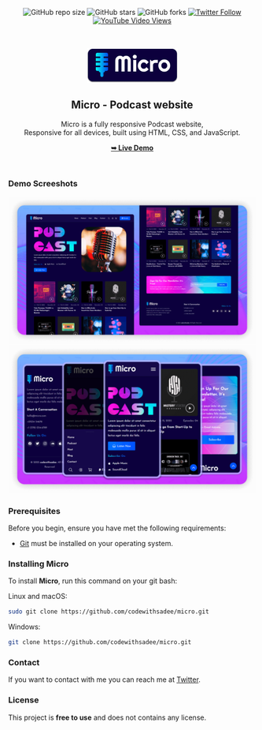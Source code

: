 <div align="center">
  
  ![GitHub repo size](https://img.shields.io/github/repo-size/codewithsadee/micro)
  ![GitHub stars](https://img.shields.io/github/stars/codewithsadee/micro?style=social)
  ![GitHub forks](https://img.shields.io/github/forks/codewithsadee/micro?style=social)
  [![Twitter Follow](https://img.shields.io/twitter/follow/codewithsadee?style=social)](https://twitter.com/intent/follow?screen_name=codewithsadee)
  [![YouTube Video Views](https://img.shields.io/youtube/views/_9oK9CKuaeI?style=social)](https://youtu.be/_9oK9CKuaeI)

  <br />
  <br />
  
  <img src="./readme-images/project-logo.png" />

  <h2 align="center">Micro - Podcast website</h2>

  Micro is a fully responsive Podcast website, <br />Responsive for all devices, built using HTML, CSS, and JavaScript.

  <a href="https://codewithsadee.github.io/micro/"><strong>➥ Live Demo</strong></a>

</div>

<br />

### Demo Screeshots

![Micro Desktop Demo](./readme-images/desktop.png "Desktop Demo")
![Micro Mobile Demo](./readme-images/mobile.png "Mobile Demo")

### Prerequisites

Before you begin, ensure you have met the following requirements:

* [Git](https://git-scm.com/downloads "Download Git") must be installed on your operating system.

### Installing Micro

To install **Micro**, run this command on your git bash:

Linux and macOS:

```bash
sudo git clone https://github.com/codewithsadee/micro.git
```

Windows:

```bash
git clone https://github.com/codewithsadee/micro.git
```

### Contact

If you want to contact with me you can reach me at [Twitter](https://www.twitter.com/codewithsadee).

### License

This project is **free to use** and does not contains any license.
